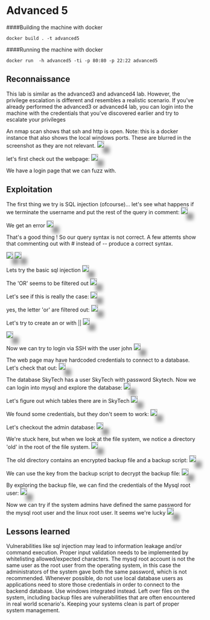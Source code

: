 # Advanced 5


####Building the machine with docker
```
docker build . -t advanced5
```
####Running the machine with docker
```
docker run  -h advanced5 -ti -p 80:80 -p 22:22 advanced5
```

## Reconnaissance
This lab is similar as the advanced3 and advanced4 lab. However, the privilege escalation is different and resembles a realistic scenario. If you've already performed the advanced3 or advanced4 lab, you can login into the machine with the credentials that you've discovered earlier and try to escalate your privileges

An nmap scan shows that ssh and http is open. Note: this is a docker instance that also shows the local windows ports. These are blurred in the screenshot as they are not relevant.
<img  src="https://raw.githubusercontent.com/blabla1337/skf-labs/master/.gitbook/assets/infra/advanced5/nmap.png" style="box-shadow: 15px 15px 10px #999;  border: 1px solid #999" />

let's first check out the webpage:
<img  src="https://raw.githubusercontent.com/blabla1337/skf-labs/master/.gitbook/assets/infra/advanced5/web.png" style="box-shadow: 15px 15px 10px #999;  border: 1px solid #999" />

We have a login page that we can fuzz with. 

## Exploitation
The first thing we try is SQL injection (ofcourse)... 
let's see what happens if we terminate the username and put the rest of the query in comment:
<img  src="https://raw.githubusercontent.com/blabla1337/skf-labs/master/.gitbook/assets/infra/advanced5/inj1.png" style="box-shadow: 15px 15px 10px #999;  border: 1px solid #999" />

We get an error
<img  src="https://raw.githubusercontent.com/blabla1337/skf-labs/master/.gitbook/assets/infra/advanced5/inj1_err.png" style="box-shadow: 15px 15px 10px #999;  border: 1px solid #999" />

That's a good thing !
So our query syntax is not correct. A few attemts show that commenting out with # instead of -- produce a correct syntax.

<img  src="https://raw.githubusercontent.com/blabla1337/skf-labs/master/.gitbook/assets/infra/advanced5/inj2.png" style="box-shadow: 15px 15px 10px #999;  border: 1px solid #999" />

<img  src="https://raw.githubusercontent.com/blabla1337/skf-labs/master/.gitbook/assets/infra/advanced5/inj2_err.png" style="box-shadow: 15px 15px 10px #999;  border: 1px solid #999" />

Lets try the basic sql injection
<img  src="https://raw.githubusercontent.com/blabla1337/skf-labs/master/.gitbook/assets/infra/advanced5/inj3.png" style="box-shadow: 15px 15px 10px #999;  border: 1px solid #999" />

The 'OR' seems to be filtered out
<img  src="https://raw.githubusercontent.com/blabla1337/skf-labs/master/.gitbook/assets/infra/advanced5/inj3_err.png" style="box-shadow: 15px 15px 10px #999;  border: 1px solid #999" />

Let's see if this is really the case:
<img  src="https://raw.githubusercontent.com/blabla1337/skf-labs/master/.gitbook/assets/infra/advanced5/inj4.png" style="box-shadow: 15px 15px 10px #999;  border: 1px solid #999" />

yes, the letter 'or' are filtered out:
<img  src="https://raw.githubusercontent.com/blabla1337/skf-labs/master/.gitbook/assets/infra/advanced5/inj4_err.png" style="box-shadow: 15px 15px 10px #999;  border: 1px solid #999" />

Let's try to create an or with ||
<img  src="https://raw.githubusercontent.com/blabla1337/skf-labs/master/.gitbook/assets/infra/advanced5/inj5.png" style="box-shadow: 15px 15px 10px #999;  border: 1px solid #999" />

<img  src="https://raw.githubusercontent.com/blabla1337/skf-labs/master/.gitbook/assets/infra/advanced5/inj5_ok.png" style="box-shadow: 15px 15px 10px #999;  border: 1px solid #999" />

Now we can try to login via SSH with the user john
<img  src="https://raw.githubusercontent.com/blabla1337/skf-labs/master/.gitbook/assets/infra/advanced5/ssh_login.png" style="box-shadow: 15px 15px 10px #999;  border: 1px solid #999" />

The web page may have hardcoded credentials to connect to a database. Let's check that out:
<img  src="https://raw.githubusercontent.com/blabla1337/skf-labs/master/.gitbook/assets/infra/advanced5/credentials.png" style="box-shadow: 15px 15px 10px #999;  border: 1px solid #999" />

The database SkyTech has a user SkyTech with password Skytech.
Now we can login into mysql and explore the database:
<img  src="https://raw.githubusercontent.com/blabla1337/skf-labs/master/.gitbook/assets/infra/advanced5/mysqllogin.png" style="box-shadow: 15px 15px 10px #999;  border: 1px solid #999" />

Let's figure out which tables there are in SkyTech
<img  src="https://raw.githubusercontent.com/blabla1337/skf-labs/master/.gitbook/assets/infra/advanced5/logintable.png" style="box-shadow: 15px 15px 10px #999;  border: 1px solid #999" />

We found some credentials, but they don't seem to work:
<img  src="https://raw.githubusercontent.com/blabla1337/skf-labs/master/.gitbook/assets/infra/advanced5/loginfailed.png" style="box-shadow: 15px 15px 10px #999;  border: 1px solid #999" />

Let's checkout the admin database:
<img  src="https://raw.githubusercontent.com/blabla1337/skf-labs/master/.gitbook/assets/infra/advanced5/accessdenied.png" style="box-shadow: 15px 15px 10px #999;  border: 1px solid #999" />

We're stuck here, but when we look at the file system, we notice a directory 'old' in the root of the file system.
<img  src="https://raw.githubusercontent.com/blabla1337/skf-labs/master/.gitbook/assets/infra/advanced5/dir_old.png" style="box-shadow: 15px 15px 10px #999;  border: 1px solid #999" />

The old directory contains an encrypted backup file and a backup script:
<img  src="https://raw.githubusercontent.com/blabla1337/skf-labs/master/.gitbook/assets/infra/advanced5/backupscript.png" style="box-shadow: 15px 15px 10px #999;  border: 1px solid #999" />

We can use the key from the backup script to decrypt the backup file:
<img  src="https://raw.githubusercontent.com/blabla1337/skf-labs/master/.gitbook/assets/infra/advanced5/decrypt.png" style="box-shadow: 15px 15px 10px #999;  border: 1px solid #999" />

By exploring the backup file, we can find the credentials of the Mysql root user:
<img  src="https://raw.githubusercontent.com/blabla1337/skf-labs/master/.gitbook/assets/infra/advanced5/backupfile.png" style="box-shadow: 15px 15px 10px #999;  border: 1px solid #999" />

Now we can try if the system admins have defined the same password for the mysql root user and the linux root user. It seems we're lucky
<img  src="https://raw.githubusercontent.com/blabla1337/skf-labs/master/.gitbook/assets/infra/advanced5/root.png" style="box-shadow: 15px 15px 10px #999;  border: 1px solid #999" />

## Lessons learned
Vulnerabilities like sql injection may lead to information leakage and/or command execution. Proper input validation needs to be implemented by whitelisting allowed/expected characters. 
The mysql root account is not the same user as the root user from the operating system, in this case the administrators of the system gave both the same password, which is not recommended. Whenever possible, do not use local database users as applications need to store those credentials in order to connect to the backend database. Use windows integrated instead.
Left over files on the system, including backup files are vulnerabilities that are often encountered in real world scenario's. Keeping your systems clean is part of proper system management.

